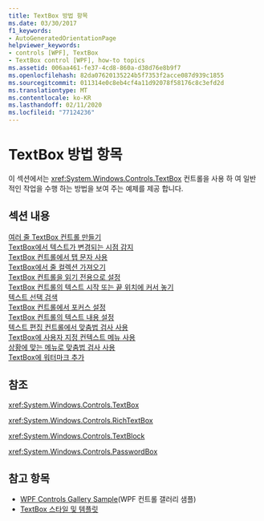 ```yaml
---
title: TextBox 방법 항목
ms.date: 03/30/2017
f1_keywords:
- AutoGeneratedOrientationPage
helpviewer_keywords:
- controls [WPF], TextBox
- TextBox control [WPF], how-to topics
ms.assetid: 006aa461-fe37-4cd8-860a-d38d76e8b9f7
ms.openlocfilehash: 82da07620135224b5f7353f2acce087d939c1855
ms.sourcegitcommit: 011314e0c8eb4cf4a11d92078f58176c8c3efd2d
ms.translationtype: MT
ms.contentlocale: ko-KR
ms.lasthandoff: 02/11/2020
ms.locfileid: "77124236"
---
```

# <a name="textbox-how-to-topics"></a>TextBox 방법 항목
이 섹션에서는 <xref:System.Windows.Controls.TextBox> 컨트롤을 사용 하 여 일반적인 작업을 수행 하는 방법을 보여 주는 예제를 제공 합니다.  
  
## <a name="in-this-section"></a>섹션 내용  
 [여러 줄 TextBox 컨트롤 만들기](how-to-create-a-multiline-textbox-control.md)  
 [TextBox에서 텍스트가 변경되는 시점 감지](how-to-detect-when-text-in-a-textbox-has-changed.md)  
 [TextBox 컨트롤에서 탭 문자 사용](how-to-enable-tab-characters-in-a-textbox-control.md)  
 [TextBox에서 줄 컬렉션 가져오기](how-to-get-a-collection-of-lines-from-a-textbox.md)  
 [TextBox 컨트롤을 읽기 전용으로 설정](how-to-make-a-textbox-control-read-only.md)  
 [TextBox 컨트롤의 텍스트 시작 또는 끝 위치에 커서 놓기](position-the-cursor-at-the-beginning-or-end-of-text.md)  
 [텍스트 선택 검색](how-to-retrieve-a-text-selection.md)  
 [TextBox 컨트롤에서 포커스 설정](how-to-set-focus-in-a-textbox-control.md)  
 [TextBox 컨트롤의 텍스트 내용 설정](how-to-set-the-text-content-of-a-textbox-control.md)  
 [텍스트 편집 컨트롤에서 맞춤법 검사 사용](how-to-enable-spell-checking-in-a-text-editing-control.md)  
 [TextBox에 사용자 지정 컨텍스트 메뉴 사용](how-to-use-a-custom-context-menu-with-a-textbox.md)  
 [상황에 맞는 메뉴로 맞춤법 검사 사용](how-to-use-spell-checking-with-a-context-menu.md)  
 [TextBox에 워터마크 추가](how-to-add-a-watermark-to-a-textbox.md)  
  
## <a name="reference"></a>참조  
 <xref:System.Windows.Controls.TextBox>  
  
 <xref:System.Windows.Controls.RichTextBox>  
  
 <xref:System.Windows.Controls.TextBlock>  
  
 <xref:System.Windows.Controls.PasswordBox>  
  
## <a name="see-also"></a>참고 항목

- [WPF Controls Gallery Sample](https://github.com/Microsoft/WPF-Samples/tree/master/Getting%20Started/ControlsAndLayout)(WPF 컨트롤 갤러리 샘플)
- [TextBox 스타일 및 템플릿](textbox-styles-and-templates.md)
